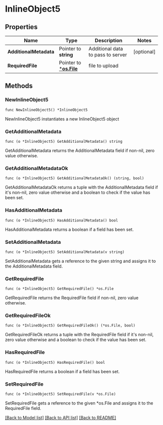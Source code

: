 # InlineObject5

## Properties

Name | Type | Description | Notes
------------ | ------------- | ------------- | -------------
**AdditionalMetadata** | Pointer to **string** | Additional data to pass to server | [optional] 
**RequiredFile** | Pointer to [***os.File**](*os.File.md) | file to upload | 

## Methods

### NewInlineObject5

`func NewInlineObject5() *InlineObject5`

NewInlineObject5 instantiates a new InlineObject5 object

### GetAdditionalMetadata

`func (o *InlineObject5) GetAdditionalMetadata() string`

GetAdditionalMetadata returns the AdditionalMetadata field if non-nil, zero value otherwise.

### GetAdditionalMetadataOk

`func (o *InlineObject5) GetAdditionalMetadataOk() (string, bool)`

GetAdditionalMetadataOk returns a tuple with the AdditionalMetadata field if it's non-nil, zero value otherwise
and a boolean to check if the value has been set.

### HasAdditionalMetadata

`func (o *InlineObject5) HasAdditionalMetadata() bool`

HasAdditionalMetadata returns a boolean if a field has been set.

### SetAdditionalMetadata

`func (o *InlineObject5) SetAdditionalMetadata(v string)`

SetAdditionalMetadata gets a reference to the given string and assigns it to the AdditionalMetadata field.

### GetRequiredFile

`func (o *InlineObject5) GetRequiredFile() *os.File`

GetRequiredFile returns the RequiredFile field if non-nil, zero value otherwise.

### GetRequiredFileOk

`func (o *InlineObject5) GetRequiredFileOk() (*os.File, bool)`

GetRequiredFileOk returns a tuple with the RequiredFile field if it's non-nil, zero value otherwise
and a boolean to check if the value has been set.

### HasRequiredFile

`func (o *InlineObject5) HasRequiredFile() bool`

HasRequiredFile returns a boolean if a field has been set.

### SetRequiredFile

`func (o *InlineObject5) SetRequiredFile(v *os.File)`

SetRequiredFile gets a reference to the given *os.File and assigns it to the RequiredFile field.


[[Back to Model list]](../README.md#documentation-for-models) [[Back to API list]](../README.md#documentation-for-api-endpoints) [[Back to README]](../README.md)


